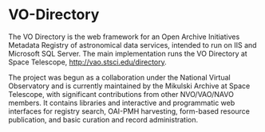 # VO-Directory

The VO Directory is the web framework for an Open Archive Initiatives Metadata Registry of astronomical data services, intended to run on IIS and Microsoft SQL Server. The main implementation runs the VO Directory at Space Telescope, http://vao.stsci.edu/directory.

The project was begun as a collaboration under the National Virtual Observatory and is currently maintained by the Mikulski Archive at Space Telescope, with significant contributions from other NVO/VAO/NAVO members. It contains libraries and interactive and programmatic web interfaces for registry search, OAI-PMH harvesting, form-based resource publication, and basic curation and record administration.
